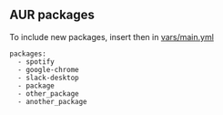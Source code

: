 ## AUR packages

To include new packages, insert then in [vars/main.yml](./vars/main.yml)

```
packages:
  - spotify
  - google-chrome
  - slack-desktop
  - package
  - other_package
  - another_package
```